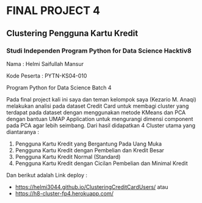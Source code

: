 # FINAL PROJECT 4
## Clustering Pengguna Kartu Kredit
### Studi Independen Program Python for Data Science Hacktiv8

Nama : Helmi Saifullah Mansur

Kode Peserta : PYTN-KS04-010

Program Python for Data Science Batch 4

Pada final project kali ini saya dan teman kelompok saya (Kezario M. Anaqi) melakukan analisi pada dataset Credit Card untuk membagi cluster yang terdapat pada dataset dengan menggunakan metode KMeans dan PCA dengan bantuan UMAP Application untuk mengurangi dimensi component pada PCA agar lebih seimbang. Dari hasil didapatkan 4 Cluster utama yang diantaranya :
1. Pengguna Kartu Kredit yang Bergantung Pada Uang Muka
2. Pengguna Kartu Kredit dengan Pembelian dan Kredit Besar
3. Pengguna Kartu Kredit Normal (Standard)
4. Pengguna Kartu Kredit dengan Cicilan Pembelian dan Minimal Kredit

Dan berikut adalah Link deploy :
- https://helmi3044.github.io/ClusteringCreditCardUsers/ 
atau
- https://h8-cluster-fp4.herokuapp.com/